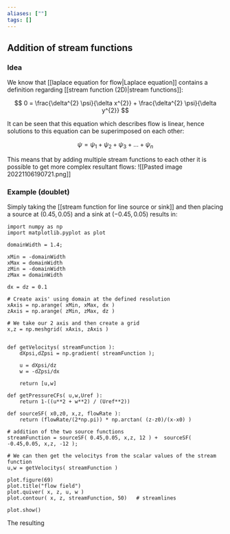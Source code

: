 ```yaml
---
aliases: [""]
tags: []
---
```


## Addition of stream functions
### Idea
We know that  [[laplace equation for flow|Laplace equation]] contains a definition regarding [[stream function (2D)|stream functions]]:

$$ 0 = \frac{\delta^{2} \psi}{\delta x^{2}} + \frac{\delta^{2} \psi}{\delta  y^{2}} $$

It can be seen that this equation which describes flow is linear, hence solutions to this equation can be superimposed on each other:

$$\psi = \psi_{1}+ \psi_{2}+ \psi_{3}+...+ \psi_{n}$$

This means that by adding multiple stream functions to each other it is possible to get more complex resultant flows:
![[Pasted image 20221106190721.png]]

### Example (doublet)
Simply taking the [[stream function for line source or sink]] and then placing a source at $(0.45,0.05)$ and a sink at $(-0.45,0.05)$ results in:
```jupyter
import numpy as np
import matplotlib.pyplot as plot

domainWidth = 1.4;

xMin = -domainWidth
xMax = domainWidth
zMin = -domainWidth
zMax = domainWidth

dx = dz = 0.1

# Create axis' using domain at the defined resolution
xAxis = np.arange( xMin, xMax, dx )
zAxis = np.arange( zMin, zMax, dz )

# We take our 2 axis and then create a grid
x,z = np.meshgrid( xAxis, zAxis )
 

def getVelocitys( streamFunction ):
	dXpsi,dZpsi = np.gradient( streamFunction );
	
	u = dXpsi/dz
	w = -dZpsi/dx
	
	return [u,w]

def getPressureCFs( u,w,Uref ):
	return 1-((u**2 + w**2) / (Uref**2))
 
def sourceSF( x0,z0, x,z, flowRate ): 
    return (flowRate/(2*np.pi)) * np.arctan( (z-z0)/(x-x0) )

# addition of the two source functions
streamFunction = sourceSF( 0.45,0.05, x,z, 12 ) +  sourceSF( -0.45,0.05, x,z, -12 );

# We can then get the velocitys from the scalar values of the stream function
u,w = getVelocitys( streamFunction )

plot.figure(69)
plot.title("flow field")
plot.quiver( x, z, u, w )
plot.contour( x, z, streamFunction, 50)   # streamlines

plot.show()

```

The resulting 